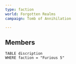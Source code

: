 ```yaml
---
type: faction
world: Forgotten Realms
campaign: Tomb of Annihilation

---
```




## Members
```dataview
TABLE discription
WHERE faction = "Furious 5"
```
